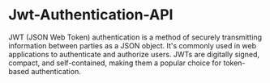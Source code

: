 # Jwt-Authentication-API
JWT (JSON Web Token) authentication is a method of securely transmitting information between parties as a JSON object. It's commonly used in web applications to authenticate and authorize users. JWTs are digitally signed, compact, and self-contained, making them a popular choice for token-based authentication. 
